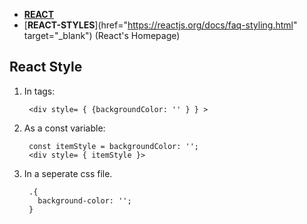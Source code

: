 * [**REACT**](react.md)
* [**REACT-STYLES**](href="https://reactjs.org/docs/faq-styling.html" target="_blank") (React's Homepage)


## React Style


1. In tags: 

        <div style= { {backgroundColor: '' } } >
        
        
2. As a const variable:

        const itemStyle = backgroundColor: '';
        <div style= { itemStyle }>

3. In a seperate css file.

        .{
          background-color: '';
        }
        
        
